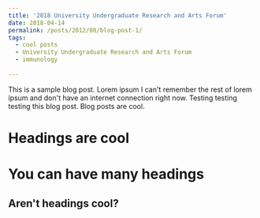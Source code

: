 ```yaml
---
title: '2018 University Undergraduate Research and Arts Forum'
date: 2018-04-14
permalink: /posts/2012/08/blog-post-1/
tags:
  - cool posts
  - University Undergraduate Research and Arts Forum
  - immunology
  
---
```


This is a sample blog post. Lorem ipsum I can't remember the rest of lorem ipsum and don't have an internet connection right now. Testing testing testing this blog post. Blog posts are cool.

Headings are cool
======

You can have many headings
======

Aren't headings cool?
------
